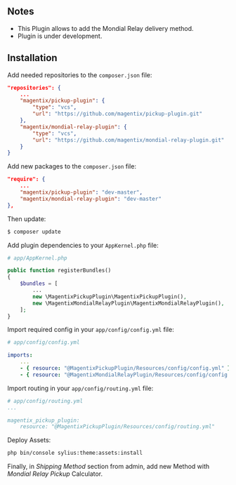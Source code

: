 ## Notes

* This Plugin allows to add the Mondial Relay delivery method.
* Plugin is under development.

## Installation

Add needed repositories to the `composer.json` file:

```json
"repositories": {
    ...
    "magentix/pickup-plugin": {
        "type": "vcs",
        "url": "https://github.com/magentix/pickup-plugin.git"
    },
    "magentix/mondial-relay-plugin": {
        "type": "vcs",
        "url": "https://github.com/magentix/mondial-relay-plugin.git"
    }
}
```

Add new packages to the `composer.json` file:

```json
"require": {
    ...
    "magentix/pickup-plugin": "dev-master",
    "magentix/mondial-relay-plugin": "dev-master"
},
```

Then update:

```bash
$ composer update
```

Add plugin dependencies to your `AppKernel.php` file:

```php
# app/AppKernel.php

public function registerBundles()
{
    $bundles = [
        ...
        new \MagentixPickupPlugin\MagentixPickupPlugin(),
        new \MagentixMondialRelayPlugin\MagentixMondialRelayPlugin(),
    ];
}
```

Import required config in your `app/config/config.yml` file:

```yaml
# app/config/config.yml

imports:
    ...
    - { resource: "@MagentixPickupPlugin/Resources/config/config.yml" }
    - { resource: "@MagentixMondialRelayPlugin/Resources/config/config.yml" }
```
    
Import routing in your `app/config/routing.yml` file:

```yaml
# app/config/routing.yml
...

magentix_pickup_plugin:
    resource: "@MagentixPickupPlugin/Resources/config/routing.yml"
```

Deploy Assets:

```bash
php bin/console sylius:theme:assets:install
```

Finally, in *Shipping Method* section from admin, add new Method with *Mondial Relay Pickup* Calculator.